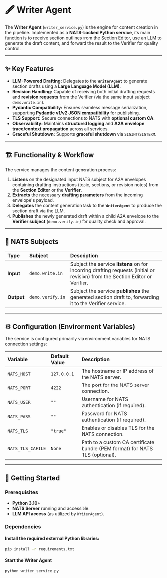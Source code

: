 # 🖋️ Writer Agent

The **Writer Agent** (`writer_service.py`) is the engine for content creation in the pipeline. Implemented as a **NATS-backed Python service**, its main function is to receive section outlines from the Section Editor, use an LLM to generate the draft content, and forward the result to the Verifier for quality control.

---

## ✨ Key Features

* **LLM-Powered Drafting:** Delegates to the **`WriterAgent`** to generate section drafts using a **Large Language Model (LLM)**.
* **Revision Handling:** Capable of receiving both initial drafting requests and **revision requests** from the Verifier (via the same input subject `demo.write.in`).
* **Pydantic Compatibility:** Ensures seamless message serialization, supporting **Pydantic v1/v2 JSON compatibility** for publishing.
* **TLS Support:** Secure connections to NATS with **optional custom CA**.
* **Observability:** Maintains **structured logging** and **A2A envelope trace/context propagation** across all services.
* **Graceful Shutdown:** Supports **graceful shutdown** via `SIGINT`/`SIGTERM`.

---

## 🏗️ Functionality & Workflow

The service manages the content generation process:

1.  **Listens** on the designated input NATS subject for A2A envelopes containing drafting instructions (topic, sections, or revision notes) from the **Section Editor** or the **Verifier**.
2.  **Extracts** the necessary **drafting parameters** from the incoming envelope's payload.
3.  **Delegates** the content generation task to the **`WriterAgent`** to produce the section draft via the LLM.
4.  **Publishes** the newly generated draft within a child A2A envelope to the **Verifier subject** (`demo.verify.in`) for quality check and approval.

---

## 📡 NATS Subjects

| Type | Subject | Description |
| :--- | :--- | :--- |
| **Input** | `demo.write.in` | Subject the service **listens** on for incoming drafting requests (initial or revision) from the Section Editor or Verifier. |
| **Output** | `demo.verify.in` | Subject the service **publishes** the generated section draft to, forwarding it to the Verifier service. |

---

## ⚙️ Configuration (Environment Variables)

The service is configured primarily via environment variables for NATS connection settings:

| Variable | Default Value | Description |
| :--- | :--- | :--- |
| `NATS_HOST` | `127.0.0.1` | The hostname or IP address of the NATS server. |
| `NATS_PORT` | `4222` | The port for the NATS server connection. |
| `NATS_USER` | `""` | Username for NATS authentication (if required). |
| `NATS_PASS` | `""` | Password for NATS authentication (if required). |
| `NATS_TLS` | `"true"` | Enables or disables TLS for the NATS connection. |
| `NATS_TLS_CAFILE` | `None` | Path to a custom CA certificate bundle (PEM format) for NATS TLS (optional). |

---

## 🚀 Getting Started

### Prerequisites

* **Python 3.10+**
* **NATS Server** running and accessible.
* **LLM API access** (as utilized by `WriterAgent`).

### Dependencies

#### Install the required external Python libraries:
```bash
pip install -r requirements.txt
```

#### Start the Writer Agent
```bash
python writer_service.py
```